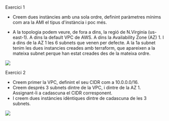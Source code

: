 Exercici 1
- Creem dues instàncies amb una sola ordre, definint paràmetres mínims com ara la AMI el tipus d'instància i poc més.

- A la topologia podem veure, de fora a dins, la regió de N.Virginia (us-east-1). A dins la default VPC de AWS. A dins la Availability Zone (AZ) 1. I a dins de la AZ 1 les 6 subnets que venen per defecte. A la 1a subnet tenim les dues instancies creades amb terraform, que apareixen a la mateixa subnet perque han estat creades des de la mateixa ordre. 

<image src="assets/ex1.png">

Exercici 2
- Creem primer la VPC, definint el seu CIDR com a 10.0.0.0/16.
- Creem després 3 subnets dintre de la VPC, i dintre de la AZ 1. Assignant-li a cadascuna el CIDR corresponent.
- I creem dues instàncies idèntiques dintre de cadascuna de les 3 subnets.

<image src="assets/ex2.png">